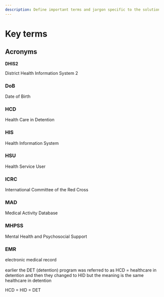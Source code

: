 ```yaml
---
description: Define important terms and jargon specific to the solution.
---
```


# Key terms

## Acronyms

**DHIS2**&#x20;

District Health Information System 2

### **DoB**&#x20;

Date of Birth

### **HCD**&#x20;

Health Care in Detention

### **HIS**&#x20;

Health Information System

### **HSU**&#x20;

Health Service User

### **ICRC**&#x20;

International Committee of the Red Cross

### **MAD**&#x20;

Medical Activity Database

### **MHPSS**&#x20;

Mental Health and Psychosocial Support

### **EMR**&#x20;

electronic medical record\
\
earlier the DET (detention) program was referred to as HCD = healthcare in detention and then they changed to HID but the meaning is the same healthcare in detention

HCD = HID = DET

&#x20;
